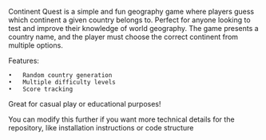 Continent Quest is a simple and fun geography game where players guess which continent a given country belongs to. Perfect for anyone looking to test and improve their knowledge of world geography. The game presents a country name, and the player must choose the correct continent from multiple options.

Features:

	•	Random country generation
	•	Multiple difficulty levels
	•	Score tracking

Great for casual play or educational purposes!

You can modify this further if you want more technical details for the repository, like installation instructions or code structure
